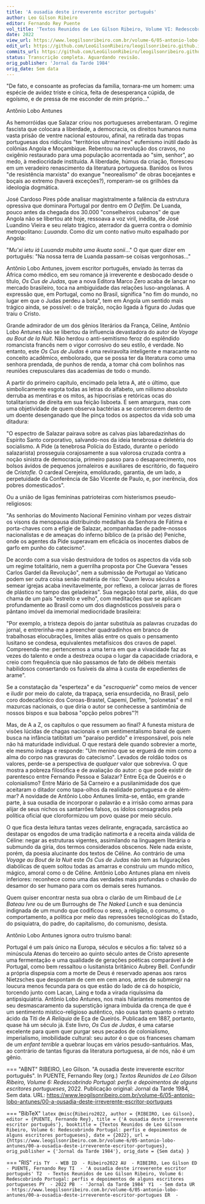 ```yaml
---
title: 'A ousadia deste irreverente escritor português'
author: Leo Gilson Ribeiro
editor: Fernando Rey Puente
vol_title: 'Textos Reunidos de Leo Gilson Ribeiro, Volume VI: Redescobrindo Portugal: perfis e depoimentos de alguns escritores portugueses'
date: 2022
view_url: https://www.leogilsonribeiro.com.br/volume-6/05-antonio-lobo-antunes/00-a-ousadia-deste-irreverente-escritor-portugues
edit_url: https://github.com/LeoGilsonRibeiro/leogilsonribeiro.github.io/edit/main//docs/markdown/volume-6/05-antonio-lobo-antunes/00-a-ousadia-deste-irreverente-escritor-portugues.md
commits_url: https://github.com/LeoGilsonRibeiro/leogilsonribeiro.github.io/commits/main/docs/markdown/volume-6/05-antonio-lobo-antunes/00-a-ousadia-deste-irreverente-escritor-portugues.md
status: Transcrição completa. Aguardando revisão.
orig_publisher: 'Jornal da Tarde 1984'
orig_date: Sem data
---
```


"De fato, e consoante as profecias da familia, tornara-me um homem: uma espécie de avidez triste e cínica, feita de desesperança cúpida, de egoísmo, e de pressa de me esconder de mim próprio..."

Antônio Lobo Antunes

As hemorróidas que Salazar criou nos portugueses arrebentaram. O regime fascista que colocara a liberdade, a democracia, os direitos humanos numa vasta prisão de ventre nacional estourou, afinal, na retirada das tropas portuguesas dos ridículos "territórios ultrmarinos" eufemismo inútil dado às colônias Angola e Moçambique. Rebentou na revolução dos cravos, no oxigênio restaurado para uma população acorrentada ao "sim, senhor", ao medo, à mediocridade instituída. A liberdade, húmus da criação, floresceu em um veradeiro renascimento da literatura portuguesa. Banidos os livros "de resistência marxista" do exangue "neorealismo" de obras bocejantes e boçais ao extremo (haverá exceções?), romperam-se os grilhões da ideologia dogmática.

José Cardoso Pires pôde analisar magistralmente a falência da estrutura opressiva que dominara Portugal por dentro em *O Delfim*. De Luanda, pouco antes da chegada dos 30.000 "conselheiros cubanos" de que Angola não se libertou até hoje, ressoava a voz viril, inédita, de José Luandino Vieira e seu relato trágico, aterrador da guerra contra o domínio metropolitano: *Luuanda*. Como diz um conto nativo muito espalhado por Angola:

"*Mu'xi ietu iá Luuanda mubita uma ikuata sonii*..." O que quer dizer em português: "Na nossa terra de Luanda passam-se coisas vergonhosas..."

Antônio Lobo Antunes, jovem escritor português, enviado às terras da África como médico, em seu romance já irreverente e desbocado desde o título, *Os Cus de Judas*, que a nova Editora Marco Zero acaba de lançar no mercado brasileiro, toca na ambiguidade das relações luso-angolanas. A expressão que, em Portugal, como no Brasil, significa "no fim do mundo, no lugar em que o Judas perdeu a bota", tem em Angola um sentido mais trágico ainda, se possível: o de traição, noção ligada à figura do Judas que traiu o Cristo.

Grande admirador de um dos gênios literários da França, Céline, Antônio Lobo Antunes não se libertou da influencia devastadora do autor de *Voyage au Bout de la Nuit*. Não herdou o anti-semitismo feroz do esplêndido romancista francês nem o vigor corrosivo do seu estilo, é verdade. No entanto, este *Os Cus de Judas* é uma reviravolta inteligente e maracante no conceito acadêmico, embolorado, que se possa ter da literatura como uma senhora prendada, de punhos de renda, a tomar chá com bolinhos nas reuniões crepusculares das academias de todo o mundo.

A partir do primeiro capítulo, encimado pela letra A, até o último, que simbolicamente esgota todas as letras do alfabeto, um niilismo absoluto derruba as mentiras e os mitos, as hipocrisias e retóricas ocas do totalitarismo de direita em sua feição lisboeta. É sem amargura, mas com uma objetividade de quem observa bactérias a se contorcerem dentro de um doente desenganado que lhe pinça todos os aspectos da vida sob uma ditadura:

"O espectro de Salazar pairava sobre as calvas pias labaredazinhas do Espírito Santo corporativo, salvando-nos da ideia tenebrosa e deletéria do socialismo. A Pide (a tenebrosa Polícia do Estado, durante o período salazarista) prosseguia corajosamente a sua valorosa cruzada contra a noção sinistra de democracia, primeiro passo para o desaparecimento, nos bolsos ávidos de pequenos jornaleiros e auxiliares de escritório, do faqueiro de C*ristofle.* O cardeal Cerejeira, emoldurado, garantia, de um lado, a perpetuidade da Conferência de São Vicente de Paulo, e, por inerência, dos pobres domesticados".

Ou a união de ligas femininas patrioteiras com histerismos pseudo-religiosos:

"As senhorias do Movimento Nacional Feminino vinham por vezes distrair os visons da menopausa distribuindo medalhas da Senhora de Fátima e porta-chaves com a efígie de Salazar, acompanhadas de padre-nossos nacionalistas e de ameaças do inferno bíblico de (a prisão de) Peniche, onde os agentes da Pide superavam em eficácia os inocentes diabos de garfo em punho do catecismo".

De acordo com a sua visão destruidora de todos os aspectos da vida sob um regime totalitário, nem a guerrilha proposta por Che Guevara "esses Carlos Gardel da Revolução", nem a submissão de Portugal ao Vaticano podem ser outra coisa senão matéria de riso: "Quem levou séculos a semear igrejas acaba inevitavelmente, por reflexo, a colocar jarras de flores de plástico no tampo das geladeiras". Sua negação total parte, aliás, do que chama de um país "estreito e velho", com meditações que se aplicam profundamente ao Brasil como um dos diagnósticos possíveis para o pântano imóvel da imemorial mediocridade brasileira:

"Por exemplo, a tristeza depois do jantar substituía as palavras cruzadas do jornal, e entrerinha-me a preencher quadradinhos em branco de trabalhosas elocubrações, limites aliás entre os quais o pensamento lusitano se condesa, equivalentes metafísicos dos cravos de papel. Compreenda-me: pertencemos a uma terra em que a vivacidade faz as vezes do talento e onde a destreza ocupa o lugar da capacidade criadora, e creio com frequência que não passamos de fato de débeis mentais habilidosos consertando os fusíveis da alma à custa de expedientes de arame".

Se a constatação da "esperteza" e da "*escroquerie*" como meios de vencer e iludir por meio do calote, da trapaça, seria ensurdecida, no Brasil, pelo coro dodecafônico dos Coroas-Brastel, Capemi, Delfim, "polonetas" e mil mazurcas nacionais, o que diria o autor se conhecesse a santimônia de nossos bispos e sua babosa "opção pelos pobres"?!

Mas, de A a Z, os capítulos o que ressumem ao final? A funesta mistura de visões lúcidas de chagas nacionais e um sentimentalismo banal de quem busca na infância tatibitati um "paraíso perdido" e irresponsável, pois nele não há maturidade individual. O que restará dele quando sobrevier a morte, ele mesmo indaga e responde: "Um menino que se erguerá de mim como a alma do corpo nas gravuras do catecismo". Levados de roldão todos os valores, perde-se a perspectiva de *qualquer* valor que sobreviva. O que mostra a pobreza filosófica e de avaliação do autor: o que pode existir de parentesco entre Fernando Pessoa e Salazar? Entre Eça de Queirós e o colonialismo? Entre Mário de Sá Carneiro e a pusilanimidade dos que aceitaram o ditador como tapa-olhos da realidade portuguesa e de além-mar? A novidade de Antônio Lobo Antunes limita-se, então, em grande parte, à sua ousadia de incorporar o palavrão e a irrisão como armas para alijar de seus nichos os santarrões falsos, os ídolos consagrados pela política oficial que cloroformizou um povo quase por meio século.

O que fica desta leitura tantas vezes delirante, engraçada, sarcástica ao destapar os engodos de uma tradição natimorta é a receita ainda válida de Céline: negar as estruturas vigentes, assimilando na linguagem literária o submundo da giria, dos termos considerados obscenos. Nele nada existe, porém, da poesia alucinante dos textos de Céline. Ao contrário de uma *Voyage au Bout de la Nuit* este *Os Cus de Judas* não tem as fulgurações diabólicas de quem soltou todas as amarras e construiu um mundo mítico, mágico, amoral como o de Céline. Antônio Lobo Antunes plana em níveis inferiores: reconhece como uma das verdades mais profundas o chavão do desamor do ser humano para com os demais seres humanos.

Quem quiser encontrar nesta sua obra o clarão de um Rimbaud de *Le Bateau Ivre* ou de um Burroughs de *The Naked Lunch* e sua denúncia indignada de um mundo que codificou o sexo, a religião, o consumo, o comportamento, a política por meio das repressões tecnológicas do Estado, do psiquiatra, do padre, do capitalismo, do comunismo, desista.

Antônio Lobo Antunes ignora outro truísmo banal:

Portugal é um país único na Europa, séculos e séculos a fio: talvez só a minúscula Atenas do terceiro ao quinto século antes de Cristo apresente uma fermentação e uma qualidade de gerações poéticas comparável à de Portugal, como bem ressaltou o lusitanista britânico Aubrey Bell. Confundir a própria dispepsia com a morte de Deus é reservado apenas aos raros Nietzsches que despontam de cem em cem anos, antes de submergir na loucura menos fecunda para os que estão do lado de cá do hospício, torcendo junto com Lacan, Laing e toda a virada riquíssima da antipsiquiatria. Antônio Lobo Antunes, nos mais hilariantes momentos de seu desmascaramento da superstição ignara imbuída da crença de que é um sentimento místico-religioso autêntico, não ousa tanto quanto o retrato ácido da Titi de *A Relíquia* de Eça de Queirós. Publicada em 1887, portanto, quase há um século já. Este livro, *Os Cus de Judas*, é uma catarse excelente para quem quer purgar seus pecados de colonialismo, imperialismo, imobilidade cultural: seu autor é o que os franceses chamam de um *enfant terrible* a quebrar louças em vários pesudo-santuários. Mas, ao contrário de tantas figuras da literatura portuguesa, ai de nós, não é um gênio.


=== "ABNT"
    RIBEIRO, Leo Gilson. "A ousadia deste irreverente escritor português". In PUENTE, Fernando Rey (org.) <em>Textos Reunidos de Leo Gilson Ribeiro, Volume 6: Redescobrindo Portugal: perfis e depoimentos de alguns escritores portugueses</em>, 2022. Publicação original: Jornal da Tarde 1984, Sem data. URL: <a href="stable_url">https://www.leogilsonribeiro.com.br/volume-6/05-antonio-lobo-antunes/00-a-ousadia-deste-irreverente-escritor-portugues</a>

=== "BibTeX"
    ```latex
    @misc{Ribeiro2022,
    author = {RIBEIRO, Leo Gilson},
    editor = {PUENTE, Fernando Rey},
    title = {'A ousadia deste irreverente escritor português'},
    booktitle = {Textos Reunidos de Leo Gilson Ribeiro, Volume 6: Redescobrindo Portugal: perfis e depoimentos de alguns escritores portugueses},
    date = {2022},
    url = {https://www.leogilsonribeiro.com.br/volume-6/05-antonio-lobo-antunes/00-a-ousadia-deste-irreverente-escritor-portugues},
    orig_publisher = {'Jornal da Tarde 1984'},
    orig_date = {Sem data}
    }
    ```

=== "RIS"
    ```ris
    TY  - WEB
    ID  - Ribeiro2022
    AU  - RIBEIRO, Leo Gilson
    ED  - PUENTE, Fernando Rey
    TI  - 'A ousadia deste irreverente escritor português'
    T2  - Textos Reunidos de Leo Gilson Ribeiro, Volume 6: Redescobrindo Portugal: perfis e depoimentos de alguns escritores portugueses
    PY  - 2022
    PB  - 'Jornal da Tarde 1984'
    Y1  - Sem data
    UR  - https://www.leogilsonribeiro.com.br/volume-6/05-antonio-lobo-antunes/00-a-ousadia-deste-irreverente-escritor-portugues
    ER  - 
    ```
